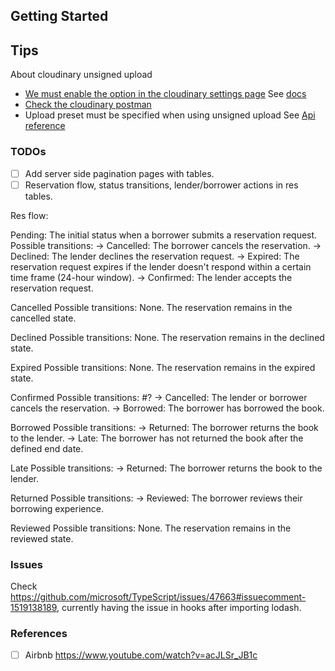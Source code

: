 ## Getting Started

## Tips

About cloudinary unsigned upload

- [We must enable the option in the cloudinary settings page](https://console.cloudinary.com/settings/c-588ab6a13f88a2d12acf7f86e33807/upload) See [docs](https://cloudinary.com/documentation/upload_images#generating_authentication_signatures)
- [Check the cloudinary postman](https://www.postman.com/cloudinaryteam/workspace)
- Upload preset must be specified when using unsigned upload See [Api reference](https://cloudinary.com/documentation/image_upload_api_reference)

### TODOs

- [ ] Add server side pagination pages with tables.
- [ ] Reservation flow, status transitions, lender/borrower actions in res tables.

Res flow:

Pending: The initial status when a borrower submits a reservation request.
Possible transitions:
-> Cancelled: The borrower cancels the reservation.
-> Declined: The lender declines the reservation request.
-> Expired: The reservation request expires if the lender doesn't respond within a certain time frame (24-hour window).
-> Confirmed: The lender accepts the reservation request.

Cancelled
Possible transitions: None. The reservation remains in the cancelled state.

Declined
Possible transitions: None. The reservation remains in the declined state.

Expired
Possible transitions: None. The reservation remains in the expired state.

Confirmed
Possible transitions:
#? -> Cancelled: The lender or borrower cancels the reservation.
-> Borrowed: The borrower has borrowed the book.

Borrowed
Possible transitions:
-> Returned: The borrower returns the book to the lender.
-> Late: The borrower has not returned the book after the defined end date.

Late
Possible transitions:
-> Returned: The borrower returns the book to the lender.

Returned
Possible transitions:
-> Reviewed: The borrower reviews their borrowing experience.

Reviewed
Possible transitions: None. The reservation remains in the reviewed state.

### Issues

Check https://github.com/microsoft/TypeScript/issues/47663#issuecomment-1519138189, currently having the issue in hooks after importing lodash.

### References

- [ ] Airbnb https://www.youtube.com/watch?v=acJLSr_JB1c
